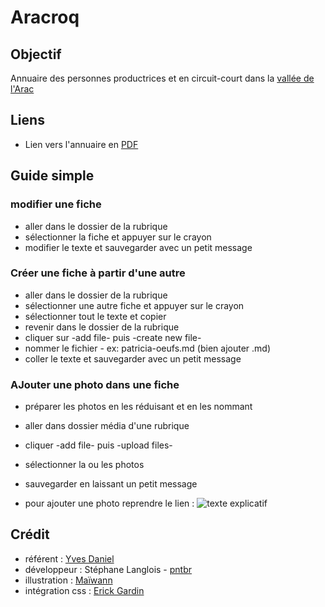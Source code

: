 # Aracroq

## Objectif

Annuaire des personnes productrices et en circuit-court dans la [vallée de l'Arac](https://mairie-massat.fr/culture-patrimoine/histoire-et-patrimoine/)

## Liens

- Lien vers l'annuaire en [PDF](https://www.araqroq.fr/assets/pdf/annuaire-personnes-productrices-val-d-Arac.pdf)

## Guide simple

### modifier une fiche 
- aller dans le dossier de la rubrique
- sélectionner la fiche et appuyer sur le crayon
- modifier le texte et sauvegarder avec un petit message

### Créer une fiche à partir d'une autre
- aller dans le dossier de la rubrique
- sélectionner une autre fiche et appuyer sur le crayon
- sélectionner tout le texte et copier
- revenir dans le dossier de la rubrique
- cliquer sur -add file- puis -create new file-
- nommer le fichier - ex: patricia-oeufs.md (bien ajouter .md)
- coller le texte et sauvegarder avec un petit message

### AJouter une photo dans une fiche
- préparer les photos en les réduisant et en les nommant
- aller dans dossier média d'une rubrique
- cliquer -add file- puis  -upload files-
- sélectionner la ou les photos
- sauvegarder en laissant un petit message

- pour ajouter une photo reprendre le lien :
![texte explicatif](./media/nom-de-la-photo.jpg)

## Crédit

- référent : [Yves Daniel](mailto:yda030460@aol.com)
- développeur : Stéphane Langlois - [pntbr](mailto:stephane@pntbr.fr)
- illustration : [Maïwann](https://www.maiwann.net)
- intégration css : [Erick Gardin](https://entre-quote.com/)
